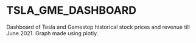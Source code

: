 # TSLA_GME_DASHBOARD
Dashboard of Tesla and Gamestop historical stock prices and revenue till June 2021. Graph made using plotly.
